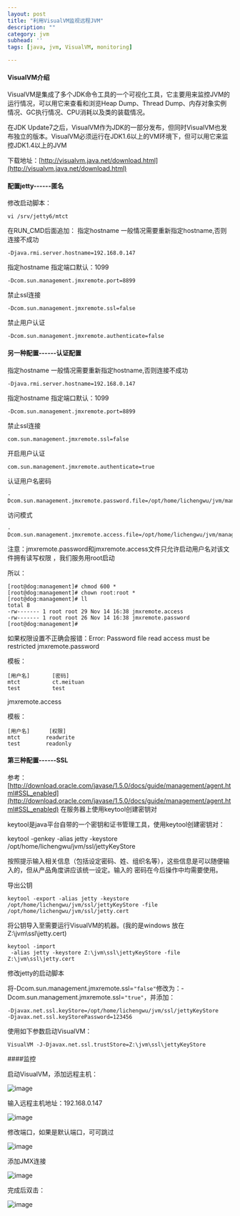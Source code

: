 ```yaml
---
layout: post
title: "利用VisualVM监视远程JVM"
description: ""
category: jvm
subhead: ''
tags: [java, jvm, VisualVM, monitoring]

---
```


#### VisualVM介绍
VisualVM是集成了多个JDK命令工具的一个可视化工具，它主要用来监控JVM的运行情况，可以用它来查看和浏览Heap Dump、Thread Dump、内存对象实例情况、GC执行情况、CPU消耗以及类的装载情况。

在JDK Update7之后，VisualVM作为JDK的一部分发布，但同时VisualVM也发布独立的版本。VisualVM必须运行在JDK1.6以上的VM环境下，但可以用它来监控JDK1.4以上的JVM

下载地址：[http://visualvm.java.net/download.html](http://visualvm.java.net/download.html)

#### 配置jetty------匿名
修改启动脚本：

    vi /srv/jetty6/mtct

在RUN_CMD后面追加：
指定hostname 一般情况需要重新指定hostname,否则连接不成功

    -Djava.rmi.server.hostname=192.168.0.147
指定hostname 指定端口默认：1099

    -Dcom.sun.management.jmxremote.port=8899
禁止ssl连接

    -Dcom.sun.management.jmxremote.ssl=false

禁止用户认证

    -Dcom.sun.management.jmxremote.authenticate=false

#### 另一种配置------认证配置

指定hostname 一般情况需要重新指定hostname,否则连接不成功

    -Djava.rmi.server.hostname=192.168.0.147
指定hostname 指定端口默认：1099

    -Dcom.sun.management.jmxremote.port=8899

禁止ssl连接

    com.sun.management.jmxremote.ssl=false

开启用户认证

    com.sun.management.jmxremote.authenticate=true

认证用户名密码

    -Dcom.sun.management.jmxremote.password.file=/opt/home/lichengwu/jvm/management/jmxremote.password

访问模式

    -Dcom.sun.management.jmxremote.access.file=/opt/home/lichengwu/jvm/management/jmxremote.access

注意：jmxremote.password和jmxremote.access文件只允许启动用户名对该文件拥有读写权限 ，我们服务用root启动 

所以：

    [root@dog:management]# chmod 600 *
    [root@dog:management]# chown root:root *
    [root@dog:management]# ll
    total 8
    -rw------- 1 root root 29 Nov 14 16:38 jmxremote.access
    -rw------- 1 root root 26 Nov 14 16:38 jmxremote.password
    [root@dog:management]#

如果权限设置不正确会报错：Error: Password file read access must be restricted
jmxremote.password

模板：

    [用户名]       [密码]
    mtct          ct.meituan
    test          test
jmxremote.access

模板：

    [用户名]      [权限]
    mtct        readwrite
    test        readonly
#### 第三种配置------SSL

参考：[http://download.oracle.com/javase/1.5.0/docs/guide/management/agent.html#SSL_enabled](http://download.oracle.com/javase/1.5.0/docs/guide/management/agent.html#SSL_enabled)
在服务器上使用keytool创建密钥对

keytool是java平台自带的一个密钥和证书管理工具，使用keytool创建密钥对：

keytool -genkey -alias jetty -keystore /opt/home/lichengwu/jvm/ssl/jettyKeyStore

按照提示输入相关信息（包括设定密码、姓、组织名等），这些信息是可以随便输入的，但从产品角度讲应该统一设定。输入的
密码在今后操作中均需要使用。

导出公钥

    keytool -export -alias jetty -keystore /opt/home/lichengwu/jvm/ssl/jettyKeyStore -file /opt/home/lichengwu/jvm/ssl/jetty.cert

将公钥导入至需要运行VisualVM的机器。(我的是windows 放在 Z:\jvm\ssl\jetty.cert)

    keytool -import
     -alias jetty -keystore Z:\jvm\ssl\jettyKeyStore -file Z:\jvm\ssl\jetty.cert
修改jetty的启动脚本

将-Dcom.sun.management.jmxremote.ssl=`"false"`修改为：-Dcom.sun.management.jmxremote.ssl=`"true"`，并添加：

    -Djavax.net.ssl.keyStore=/opt/home/lichengwu/jvm/ssl/jettyKeyStore
    -Djavax.net.ssl.keyStorePassword=123456
    
使用如下参数启动VisualVM：

    VisualVM -J-Djavax.net.ssl.trustStore=Z:\jvm\ssl\jettyKeyStore

####监控

启动VisualVM，添加远程主机：

![image](/images/jvm/1_zpseedc55cc.png)

输入远程主机地址：192.168.0.147

![image](/images/jvm/2_zps30d064e6.png)

修改端口，如果是默认端口，可可跳过

![image](/images/jvm/3_zps315c11ae.png)

添加JMX连接

![image](/images/jvm/4_zps8b2d502d.png)

完成后双击：

![image](/images/jvm/5_zpsb1050a31.png)


